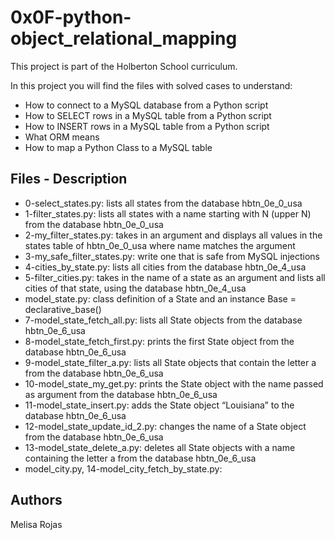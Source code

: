 # 0x0F-python-object_relational_mapping

This project is part of the Holberton School curriculum.

In this project you will find the files with solved cases to understand:
* How to connect to a MySQL database from a Python script
* How to SELECT rows in a MySQL table from a Python script
* How to INSERT rows in a MySQL table from a Python script
* What ORM means
* How to map a Python Class to a MySQL table

## Files - Description

* 0-select_states.py: lists all states from the database hbtn_0e_0_usa
* 1-filter_states.py: lists all states with a name starting with N (upper N) from the database hbtn_0e_0_usa
* 2-my_filter_states.py: takes in an argument and displays all values in the states table of hbtn_0e_0_usa where name matches the argument
* 3-my_safe_filter_states.py: write one that is safe from MySQL injections
* 4-cities_by_state.py: lists all cities from the database hbtn_0e_4_usa
* 5-filter_cities.py: takes in the name of a state as an argument and lists all cities of that state, using the database hbtn_0e_4_usa
* model_state.py: class definition of a State and an instance Base = declarative_base()
* 7-model_state_fetch_all.py: lists all State objects from the database hbtn_0e_6_usa
* 8-model_state_fetch_first.py: prints the first State object from the database hbtn_0e_6_usa
* 9-model_state_filter_a.py: lists all State objects that contain the letter a from the database hbtn_0e_6_usa
* 10-model_state_my_get.py: prints the State object with the name passed as argument from the database hbtn_0e_6_usa
* 11-model_state_insert.py: adds the State object “Louisiana” to the database hbtn_0e_6_usa
* 12-model_state_update_id_2.py: changes the name of a State object from the database hbtn_0e_6_usa
* 13-model_state_delete_a.py: deletes all State objects with a name containing the letter a from the database hbtn_0e_6_usa
* model_city.py, 14-model_city_fetch_by_state.py: 

## Authors

Melisa Rojas
